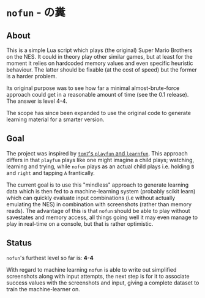 `nofun` - の糞
====

About
----

This is a simple Lua script which plays (the original) Super Mario Brothers on the NES. It could in theory play other similar games, but at least for the moment it relies on hardcoded memory values and even specific heuristic behaviour. The latter should be fixable (at the cost of speed) but the former is a harder problem. 

Its original purpose was to see how far a minimal almost-brute-force approach could get in a reasonable amount of time (see the 0.1 release). The answer is level 4-4.

The scope has since been expanded to use the original code to generate learning material for a smarter version.

Goal
----

The project was inspired by [`tom7`'s `playfun` and `learnfun`][1]. This approach differs in that `playfun` plays like one might imagine a child plays; watching, learning and trying, while `nofun` plays as an actual child plays i.e. holding `B` and `right` and tapping `A` frantically.

The current goal is to use this "mindless" approach to generate learning data which is then fed to a machine-learning system (probably scikit learn) which can quickly evaluate input combinations (i.e without actually emulating the NES) in combination with screenshots (rather than memory reads). The advantage of this is that `nofun` should be able to play without savestates and memory access, all things going well it may even manage to play in real-time on a console, but that is rather optimistic.

Status
----

`nofun`'s furthest level so far is: **4-4**  

With regard to machine learning `nofun` is able to write out simplified screenshots along with input attempts, the next step is for it to associate success values with the screenshots and input, giving a complete dataset to train the machine-learner on.


[1]: http://www.cs.cmu.edu/~tom7/mario/

